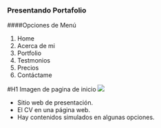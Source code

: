 ### Presentando Portafolio

####Opciones de Menú
                
1. Home
2. Acerca de mi
3. Portfolio
4. Testmonios
5. Precios
6. Contáctame
                

#H1 Imagen de pagina de inicio
![](https://patbra.github.io//proyecto6/assets/imgs/home.JPG)



- Sitio web de presentación.
- El CV en una página web.
- Hay contenidos simulados en algunas opciones.
